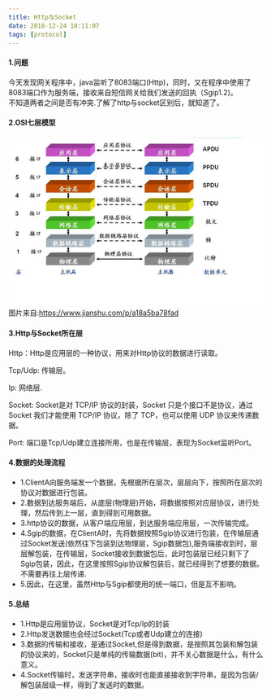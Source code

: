 ```yaml
---
title: Http与Socket
date: 2018-12-24 10:11:07
tags: [protocol]
---
```

#### 1.问题
今天发现网关程序中，java监听了8083端口(Http)，同时，又在程序中使用了8083端口作为服务端，接收来自短信网关给我们发送的回执（Sgip1.2)。<br>
不知道两者之间是否有冲突.了解了http与socket区别后，就知道了。

#### 2.OSI七层模型
![OSI](../images/osi_七层模型.jpg)
图片来自:https://www.jianshu.com/p/a18a5ba78fad

#### 3.Http与Socket所在层

Http：Http是应用层的一种协议，用来对Http协议的数据进行读取。<br>

Tcp/Udp: 传输层。<br>

Ip: 网络层.<br>

Socket: Socket是对 TCP/IP 协议的封装，Socket 只是个接口不是协议，通过 Socket 我们才能使用 TCP/IP 协议，除了 TCP，也可以使用 UDP 协议来传递数据。<br>

Port: 端口是Tcp/Udp建立连接所用，也是在传输层，表现为Socket监听Port。<br>

#### 4.数据的处理流程
- 1.ClientA向服务端发一个数据，先根据所在层次，层层向下，按照所在层次的协议对数据进行包装。
- 2.数据到达服务端后，从底层(物理层)开始，将数据按照对应层协议，进行处理，然后传到上一层，直到得到可用数据。
- 3.http协议的数据，从客户端应用层，到达服务端应用层，一次传输完成。
- 4.Sgip的数据，在ClientA时，先将数据按照Sgip协议进行包装，在传输层通过Socket发送(依然往下包装到达物理层，Sgip数据包),服务端接收到时，层层解包装，在传输层，Socket接收到数据包后，此时包装层已经只剩下了Sgip包装，因此，在这里按照Sgip协议解包装后，就已经得到了想要的数据。不需要再往上层传递.
- 5.因此，在这里，虽然Http与Sgip都使用的统一端口，但是互不影响。

#### 5.总结
- 1.Http是应用层协议，Socket是对Tcp/Ip的封装
- 2.Http发送数据也会经过Socket(Tcp或者Udp建立的连接)
- 3.数据的传输和接收，是通过Socket,但是得到数据，是按照其包装和解包装的协议来的，Socket只是单纯的传输数据(bit)，并不关心数据是什么，有什么意义。
- 4.Socket传输时，发送字符串，接收时也能直接接收到字符串，是因为包装/解包装层级一样，得到了发送时的数据。

